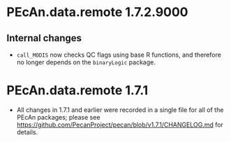 # PEcAn.data.remote 1.7.2.9000

## Internal changes

* `call_MODIS` now checks QC flags using base R functions, and therefore no longer depends on the `binaryLogic` package.

# PEcAn.data.remote 1.7.1

* All changes in 1.7.1 and earlier were recorded in a single file for all of the PEcAn packages; please see 
https://github.com/PecanProject/pecan/blob/v1.7.1/CHANGELOG.md for details.
